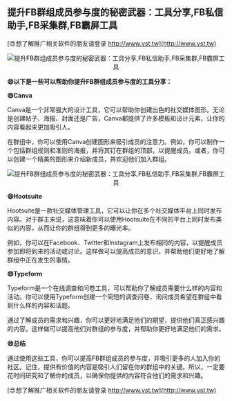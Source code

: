 ## **提升FB群组成员参与度的秘密武器：工具分享,FB私信助手,FB采集群,FB霸屏工具**

[😍想了解推广相关软件的朋友请登录 http://www.vst.tw](http://www.vst.tw)

 <center><img src="https://vst.tw/MP4/tuiguang/png/2.png" alt="提升FB群组成员参与度的秘密武器：工具分享,FB私信助手,FB采集群,FB霸屏工具"></center>

**😄以下是一些可以帮助你提升FB群组成员参与度的工具分享：**

**😄Canva**

Canva是一个非常强大的设计工具，它可以帮助你创建出色的社交媒体图形。无论是创建帖子、海报、封面还是广告，Canva都提供了许多模板和设计元素，让你的内容看起来更加吸引人。

在群组中，你可以使用Canva创建图形来吸引成员的注意力。例如，你可以制作一个包括群组规则和准则的海报，并将其钉在群组的顶部，以提醒成员。或者，你可以创建一个精美的图形来介绍新成员，并欢迎他们加入群组。

 <center><img src="https://vst.tw/MP4/tuiguang/png/7.png" alt="提升FB群组成员参与度的秘密武器：工具分享,FB私信助手,FB采集群,FB霸屏工具"></center>

**😄Hootsuite**

Hootsuite是一款社交媒体管理工具，它可以让你在多个社交媒体平台上同时发布内容。对于群主来说，这意味着你可以使用Hootsuite在不同的平台上同时发布类似的内容，从而让你的群组得到更多的曝光率。

例如，你可以在Facebook、Twitter和Instagram上发布相同的内容，以提醒成员参加即将到来的活动或讨论。这样做可以提高成员的意识，并帮助他们更好地了解群组中正在发生的事情。

**😄Typeform**

Typeform是一个在线调查和问卷工具，可以帮助你了解成员需要什么样的内容和活动。你可以使用Typeform创建一个简短的调查问卷，询问成员希望在群组中看到什么样的内容和话题。

通过了解成员的需求和兴趣，你可以更好地满足他们的期望，提供他们真正感兴趣的内容。这样做可以提高他们对群组的参与度，并帮助你更好地满足他们的需求。

**😄总结**

通过使用这些工具，你可以提高FB群组成员的参与度，并吸引更多的人加入你的社区。记住，提供有价值的内容是吸引人们留在你的群组中的关键。所以，一定要花时间研究和了解你的成员，以确保你提供的内容符合他们的需求和兴趣。

[😍想了解推广相关软件的朋友请登录 http://www.vst.tw](http://www.vst.tw)




